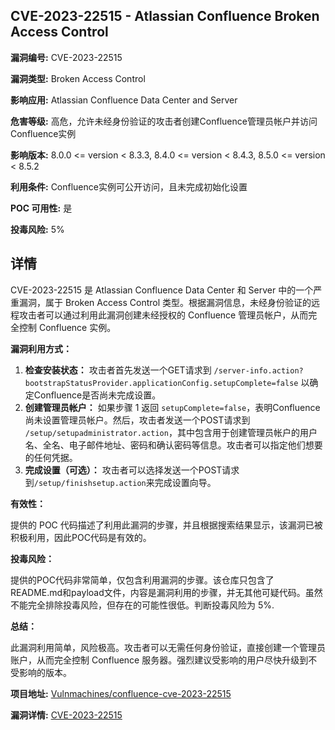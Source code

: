 ## CVE-2023-22515 - Atlassian Confluence Broken Access Control

**漏洞编号:** CVE-2023-22515

**漏洞类型:** Broken Access Control

**影响应用:** Atlassian Confluence Data Center and Server

**危害等级:** 高危，允许未经身份验证的攻击者创建Confluence管理员帐户并访问Confluence实例

**影响版本:** 8.0.0 <= version < 8.3.3, 8.4.0 <= version < 8.4.3, 8.5.0 <= version < 8.5.2

**利用条件:** Confluence实例可公开访问，且未完成初始化设置

**POC 可用性:** 是

**投毒风险:** 5%

## 详情

CVE-2023-22515 是 Atlassian Confluence Data Center 和 Server 中的一个严重漏洞，属于 Broken Access Control 类型。根据漏洞信息，未经身份验证的远程攻击者可以通过利用此漏洞创建未经授权的 Confluence 管理员帐户，从而完全控制 Confluence 实例。

**漏洞利用方式：**

1.  **检查安装状态：**  攻击者首先发送一个GET请求到 `/server-info.action?bootstrapStatusProvider.applicationConfig.setupComplete=false` 以确定Confluence是否尚未完成设置。
2.  **创建管理员帐户：** 如果步骤 1 返回 `setupComplete=false`，表明Confluence尚未设置管理员帐户。然后，攻击者发送一个POST请求到 `/setup/setupadministrator.action`，其中包含用于创建管理员帐户的用户名、全名、电子邮件地址、密码和确认密码等信息。攻击者可以指定他们想要的任何凭据。
3.  **完成设置（可选）：** 攻击者可以选择发送一个POST请求到`/setup/finishsetup.action`来完成设置向导。

**有效性：**

提供的 POC 代码描述了利用此漏洞的步骤，并且根据搜索结果显示，该漏洞已被积极利用，因此POC代码是有效的。

**投毒风险：**

提供的POC代码非常简单，仅包含利用漏洞的步骤。该仓库只包含了README.md和payload文件，内容是漏洞利用的步骤，并无其他可疑代码。虽然不能完全排除投毒风险，但存在的可能性很低。判断投毒风险为 5%.

**总结：**

此漏洞利用简单，风险极高。攻击者可以无需任何身份验证，直接创建一个管理员账户，从而完全控制 Confluence 服务器。强烈建议受影响的用户尽快升级到不受影响的版本。

**项目地址:** [Vulnmachines/confluence-cve-2023-22515](https://github.com/Vulnmachines/confluence-cve-2023-22515)

**漏洞详情:** [CVE-2023-22515](https://nvd.nist.gov/vuln/detail/CVE-2023-22515)